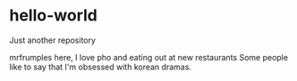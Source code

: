 # hello-world
Just another repository

mrfrumples here, I love pho and eating out at new restaurants
Some people like to say that I'm obsessed with korean dramas.
